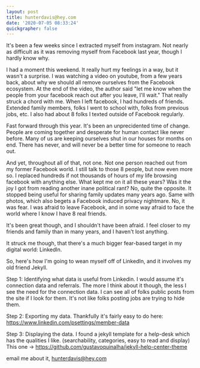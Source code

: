 ```yaml
---
layout: post
title: hunterdavis@hey.com
date: '2020-07-05 08:33:24'
quickgrapher: false
---
```


It's been a few weeks since I extracted myself from instagram.  Not nearly as difficult as it was removing myself from Facebook last year, though I hardly know why. 

I had a moment this weekend.  It really hurt my feelings in a way, but it wasn't a surprise.  I was watching a video on youtube, from a few years back, about why we should all remove ourselves from the Facebook ecosystem.  At the end of the video, the author said "let me know when the people from your facebook reach out after you leave, I'll wait."  That really struck a chord with me.  When I left facebook, I had hundreds of friends.  Extended family members, folks I went to school with, folks from previous jobs, etc.  I also had about 8 folks I texted outside of Facebook regularly. 

Fast forward through this year.  It's been an unprecidented time of change.  People are coming together and desperate for human contact like never before.  Many of us are keeping ourselves shut in our houses for months on end.  There has never, and will never be a better time for someone to reach out.  

And yet, throughout all of that, not one.  Not one person reached out from my former Facebook world.  I still talk to those 8 people, but now even more so.  I replaced hundreds if not thousands of hours of my life browsing facebook with anything else.  What kept me on it all these years?  Was it the joy I got from reading another inane political rant?  No, quite the opposite.  It stopped being useful for sharing family updates many years ago.  Same with photos, which also begets a Facebook induced privacy nightmare.  No, it was fear.  I was afraid to leave Facebook, and in some way afraid to face the world where I know I have 8 real friends.  

It's been great though, and I shouldn't have been afraid.  I feel closer to my friends and family than in many years, and I haven't lost anything.

It struck me though, that there's a much bigger fear-based target in my digital world: LinkedIn. 

So, here's how I'm going to wean myself off of LinkedIn, and it involves my old friend Jekyll.  

Step 1: Identifying what data is useful from Linkedin.  I would assume it's connection data and referrals.  The more I think about it though, the less I see the need for the connection data.  I can see all of folks public posts from the site if I look for them.  It's not like folks posting jobs are trying to hide them.  

Step 2: Exporting my data.  Thankfully it's fairly easy to do here: https://www.linkedin.com/psettings/member-data

Step 3: Displaying the data.  I found a jekyll template for a help-desk which has the qualities I like.  (searchability, categories, easy to read and display)  This one -> https://github.com/gustavoquinalha/jekyll-help-center-theme





email me about it, hunterdavis@hey.com 
